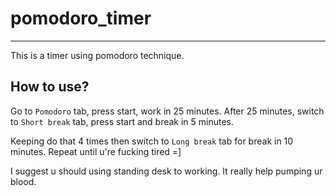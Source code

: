 # pomodoro_timer
---
This is a timer using pomodoro technique.  
## How to use?
Go to `Pomodoro` tab, press start, work in 25 minutes. After 25 minutes, switch to `Short break` tab, press start and break in 5 minutes.

Keeping do that 4 times then switch to `Long break` tab for break in 10 minutes. Repeat until u're fucking tired =]

I suggest u should using standing desk to working. It really help pumping ur blood.
